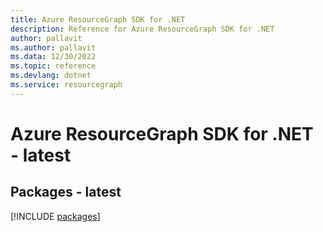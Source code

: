 ```yaml
---
title: Azure ResourceGraph SDK for .NET
description: Reference for Azure ResourceGraph SDK for .NET
author: pallavit
ms.author: pallavit
ms.data: 12/30/2022
ms.topic: reference
ms.devlang: dotnet
ms.service: resourcegraph
---
```

# Azure ResourceGraph SDK for .NET - latest
## Packages - latest
[!INCLUDE [packages](resourcegraph-index.md)]
